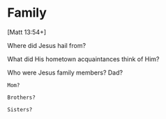 # Family


[Matt 13:54+]


Where did Jesus hail from?


What did His hometown acquaintances think of Him?


Who were Jesus family members?
	Dad?

	Mom?

	Brothers?

	Sisters?
